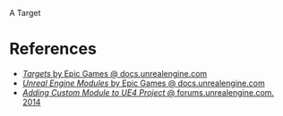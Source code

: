 A Target 


# References

- [_Targets_ by Epic Games @ docs.unrealengine.com](https://docs.unrealengine.com/5.2/en-US/unreal-engine-build-tool-target-reference/)
- [_Unreal Engine Modules_ by Epic Games @ docs.unrealengine.com](https://docs.unrealengine.com/5.2/en-US/unreal-engine-modules/)
- [_Adding Custom Module to UE4 Project_ @ forums.unrealengine.com. 2014](https://forums.unrealengine.com/t/adding-custom-module-to-ue4-project/296592)

